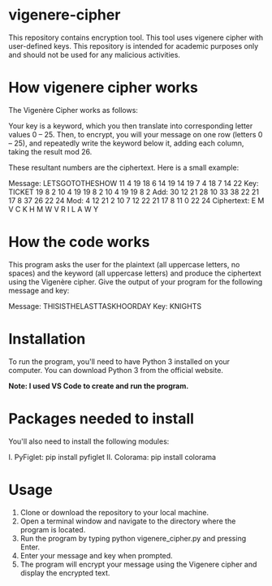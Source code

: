 # vigenere-cipher
This repository contains encryption tool. This tool uses vigenere cipher with user-defined keys. This repository is intended for academic purposes only and should not be used for any malicious activities.

# How vigenere cipher works
The Vigenère Cipher works as follows: 

Your key is a keyword, which you then translate into corresponding letter values 0 – 25. Then, to encrypt, you will your message on one row (letters 0 – 25), and repeatedly write the keyword below it, adding each column, taking the result mod 26. 

These resultant numbers are the ciphertext. Here is a small example: 

Message: LETSGOTOTHESHOW 11 4 19 18 6 14 19 14 19 7 4 18 7 14 22 
Key: TICKET 19 8 2 10 4 19 19 8 2 10 4 19 19 8 2 
Add: 30 12 21 28 10 33 38 22 21 17 8 37 26 22 24 
Mod: 4 12 21 2 10 7 12 22 21 17 8 11 0 22 24 
Ciphertext: E M V C K H M W V R I L A W Y

# How the code works

This program asks the user for the plaintext (all uppercase letters, no spaces) and the keyword (all uppercase letters) and produce the ciphertext using the Vigenère cipher. Give the output of your program for the following message and key:

Message: THISISTHELASTTASKHOORDAY 
Key: KNIGHTS


# Installation
To run the program, you'll need to have Python 3 installed on your computer. You can download Python 3 from the official website.

**Note: I used VS Code to create and run the program.**

# Packages needed to install
You'll also need to install the following modules:

I. PyFiglet: pip install pyfiglet
II. Colorama: pip install colorama

# Usage
1. Clone or download the repository to your local machine.
2. Open a terminal window and navigate to the directory where the program is located.
3. Run the program by typing python vigenere_cipher.py and pressing Enter.
4. Enter your message and key when prompted.
5. The program will encrypt your message using the Vigenere cipher and display the encrypted text.
